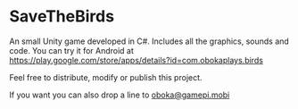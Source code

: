 # SaveTheBirds
An small Unity game developed in C#. 
Includes all the graphics, sounds and code.
You can try it for Android at https://play.google.com/store/apps/details?id=com.obokaplays.birds

Feel free to distribute, modify or publish this project.

If you want you can also drop a line to oboka@gamepi.mobi

